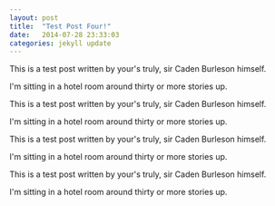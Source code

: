 ```yaml
---
layout: post
title:  "Test Post Four!"
date:   2014-07-28 23:33:03
categories: jekyll update
---
```


This is a test post written by your's truly, sir Caden Burleson himself.

I'm sitting in a hotel room around thirty or more stories up.

This is a test post written by your's truly, sir Caden Burleson himself.

I'm sitting in a hotel room around thirty or more stories up.

This is a test post written by your's truly, sir Caden Burleson himself.

I'm sitting in a hotel room around thirty or more stories up.

This is a test post written by your's truly, sir Caden Burleson himself.

I'm sitting in a hotel room around thirty or more stories up.
